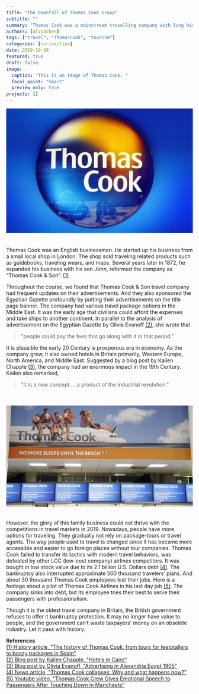 ```yaml
---
title: "The Downfall of Thomas Cook Group"
subtitle: ""
summary: "Thomas Cook was a mainstream travelling company with long history in England, but the recent bankruptcy struck down this family business."
authors: [AlvinChen]
tags: ["travel", "ThomasCook", "tourism"]
categories: [curiosities]
date: 2019-10-20
featured: true
draft: false
image:
  caption: "This is an image of Thomas Cook. "
  focal_point: "Smart"
  preview_only: true
projects: []
---
```

![thomas_cook_logo](thomas_cook_logo.jpg "Thomas Cook Logo")<br /><br /><br />
Thomas Cook was an English businessman. He started up his business from a small local shop in London. The shop sold traveling related products such as guidebooks, traveling wears, and maps. Several years later in 1872, he expanded his business with his son John, reformed the company as “Thomas Cook & Son”. [(1)](https://www.telegraph.co.uk/travel/tours/history-of-thomas-cook/) <br />

Throughout the course, we found that Thomas Cook & Son travel company had frequent updates on their advertisements. And they also sponsored the Egyptian Gazette profoundly by putting their advertisements on the title page banner. The company had various travel package options in the Middle East. It was the early age that civilians could afford the expenses and take ships to another continent. In parallel to the analysis of advertisement on the Egyptian Gazette by Olivia Evanoff [(2)](https://dig-eg-gaz.github.io/post/16-analysis-evanoff/), she wrote that 
> "people could pay the fees that go along with it in that period."

It is plausible the early 20 Century is prosperous era in economy. As the company grew, it also owned hotels in Britain primarily, Western Europe, North America, and Middle East. Suggested by a blog post by Kailen Chapple [(3)](https://dig-eg-gaz.github.io/post/18-analysis-chapple/), the company had an enormous impact in the 19th Century. Kailen also remarked, 
> "It is a new concept … a product of the industrial revolution."


<br /><br />![company_ceases_trading](company_ceases_trading.jpg "Thomas Cook ceases trading")<br /><br />

However, the glory of this family business could not thrive with the competitions in travel markets in 2019. Nowadays, people have more options for traveling. They gradually not rely on package-tours or travel agents. The way people used to travel is changed since it has became more accessible and easier to go foreign places without tour companies. Thomas Cook failed to transfer its tactics with modern travel behaviors, was defeated by other LCC (low-cost company) airlines competitors. It was bought in low stock value due to its 2.1 billion U.S. Dollars debt [(4)](https://www.reuters.com/article/us-thomas-cook-grp-investment-explainer/thomas-cook-collapses-why-and-what-happens-now-idUSKBN1W804O). The bankruptcy also interrupted approximate 500 thousand travelers’ plans. And about 30 thousand Thomas Cook employees lost their jobs. Here is a footage about a pilot of Thomas Cook Airlines in his last day job [(5)](https://www.youtube.com/watch?v=rGyd8jtroHo). The company sinks into debt, but its employee tries their best to serve their passengers with professionalism. 

Though it is the oldest travel company in Britain, the British government refuses to offer it bankruptcy protection. It may no longer have value to people, and the government can’t waste taxpayers’ money on an obselete industry. Let it pass with history. 

<strong>References</strong><br />
[(1) History article, "The history of Thomas Cook, from tours for teetotallers to boozy packages in Spain"](https://www.telegraph.co.uk/travel/tours/history-of-thomas-cook/) <br />
[(2) Blog post by Kailen Chapple, "Hotels in Cairo"](https://dig-eg-gaz.github.io/post/16-analysis-evanoff/) <br />
[(3) Blog post by Olivia Evanoff, "Advertising in Alexandria Egypt 1905"](https://dig-eg-gaz.github.io/post/18-analysis-chapple/) <br />
[(4) News article, "Thomas Cook collapses: Why and what happens now?"](https://www.reuters.com/article/us-thomas-cook-grp-investment-explainer/thomas-cook-collapses-why-and-what-happens-now-idUSKBN1W804O) <br />
[(5) Youtube video, "Thomas Cook Crew Gives Emotional Speech to Passengers After Touching Down in Mancheste"](https://www.youtube.com/watch?v=rGyd8jtroHo) 
